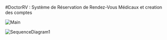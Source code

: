 #DoctorRV : Système de Réservation de Rendez-Vous Médicaux et creation des comptes 

![Main](https://github.com/user-attachments/assets/8a505614-088e-4b89-8e0a-9027d85ffbd1)


![SequenceDiagram1](https://github.com/user-attachments/assets/9285dfab-6fd8-4376-8c39-f27e5fa9d3c5)





